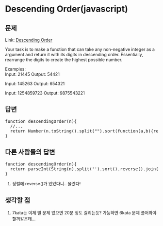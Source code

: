 Descending Order(javascript)
=============
문제
------------

Link: [Descending Order](https://www.codewars.com/kata/descending-order/train/javascript)  

Your task is to make a function that can take any non-negative integer as a argument and return it with its digits in descending order. Essentially, rearrange the digits to create the highest possible number.  
  
Examples:  
Input: 21445 Output: 54421  
  
Input: 145263 Output: 654321  
  
Input: 1254859723 Output: 9875543221  

답변
--------------
<pre>
function descendingOrder(n){
  //...
  return Number(n.toString().split("").sort(function(a,b){return b-a;}).join(""));
}
</pre>

다른 사람들의 답변
------------------------
<pre>
function descendingOrder(n){
  return parseInt(String(n).split('').sort().reverse().join(''))
}
</pre>

1. 정렬에 reverse()가 있었다니.. 몰랐다!

생각할 점
------------------------
1. 7kata는 이제 별 문제 없으면 20분 정도 걸리는듯? 가능하면 6kata 문제 풀어봐야 할꺼같은데...